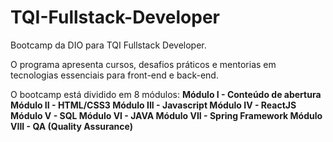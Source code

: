 # TQI-Fullstack-Developer
Bootcamp da DIO para TQI Fullstack Developer. 

O programa apresenta cursos, desafios práticos e mentorias em tecnologias essenciais para front-end e back-end.

O bootcamp está dividido em 8 módulos:
**Módulo I - Conteúdo de abertura
Módulo II - HTML/CSS3
Módulo III - Javascript
Módulo IV - ReactJS
Módulo V - SQL
Módulo VI - JAVA
Módulo VII - Spring Framework
Módulo VIII - QA (Quality Assurance)**
